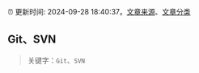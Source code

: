 :alarm_clock: 更新时间: 2024-09-28 18:40:37。[文章来源](/README.md)、[文章分类](/TAGS.md)

## Git、SVN


> 关键字：`Git`、`SVN`




